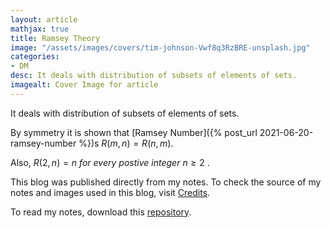 ```yaml
---
layout: article
mathjax: true
title: Ramsey Theory
image: "/assets/images/covers/tim-johnson-Vwf8q3RzBRE-unsplash.jpg"
categories:
- DM
desc: It deals with distribution of subsets of elements of sets. 
imagealt: Cover Image for article
---
```


It deals with distribution of subsets of elements of sets.

By symmetry it is shown that [Ramsey Number]({% post_url 2021-06-20-ramsey-number %})s $R(m, n)  = R(n, m)$.

































































































































































































































































































































































































Also, $R(2, n)=n\ for\ every\ postive\ integer\ n \ge 2$ .

































































































































































































































































































































































































This blog was published directly from my notes.
To check the source of my notes and images used in this blog, visit <a href="/credits.html" target="_blank">Credits</a>.

To read my notes, download this <a href="https://github.com/bovem/CS" target="blank">repository</a>.